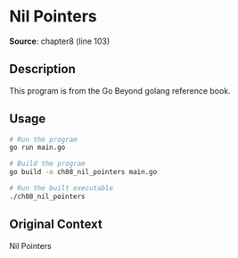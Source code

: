 # Nil Pointers

**Source**: chapter8 (line 103)

## Description

This program is from the Go Beyond golang reference book.

## Usage

```bash
# Run the program
go run main.go

# Build the program
go build -o ch08_nil_pointers main.go

# Run the built executable
./ch08_nil_pointers
```

## Original Context

Nil Pointers
